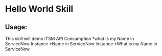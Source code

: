# Hello World Skill

## Usage:
This skill will demo ITSM API Consumption
*what is my Name in ServiceNow Instance
*Name in ServiceNow Instance
*What is my Name in ServiceNow
